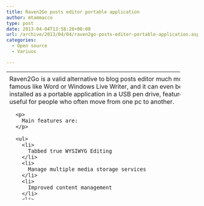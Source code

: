 ```yaml
---
title: Raven2Go posts editor portable application
author: mtammacco
type: post
date: 2013-04-04T13:58:28+00:00
url: /archive/2013/04/04/raven2go-posts-editor-portable-application.aspx
categories:
  - Open source
  - Variuos

---
```

<table style="width: 458px; height: 337px;" width="458">
  <tr>
    <td>
    </td>
  </tr>
  
  <tr>
    <td>
      Raven2Go is a valid alternative to blog posts editor much more famous like Word or Windows Live Writer, and it can even be installed as a portable application in a USB pen drive, feature very useful for people who often move from one pc to another.</p> 
      
      <p>
        Main features are:
      </p>
      
      <ul>
        <li>
          Tabbed true WYSIWYG Editing
        </li>
        <li>
          Manage multiple media storage services
        </li>
        <li>
          Improved content management
        </li>
        <li>
          Manage multiple blogs offline
        </li>
        <li>
          WordPress 2.2+ Page & Tag support
        </li>
      </ul>
      
      <p>
        <a href="http://www.zoundryraven.com/download.html">Download</a></td> </tr> </tbody> </table> 
        
        <p class="poweredbyzoundry">
          Powered by <a class="poweredbyzoundry_link" href="http://www.zoundryraven.com" rel="nofollow">Zoundry Raven</a>
        </p>